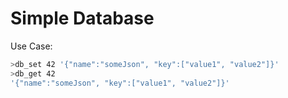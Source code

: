 # Simple Database

Use Case:
```bash
>db_set 42 '{"name":"someJson", "key":["value1", "value2"]}'
>db_get 42
'{"name":"someJson", "key":["value1", "value2"]}'
```
